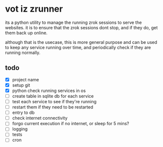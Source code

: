 # vot iz zrunner

its a python utility to manage the running zrok sessions to serve the websites. it is to ensure that the zrok sessions dont stop, and if they do, get them back up online.

although that is the usecase, this is more general purpose and can be used to keep any service running over time, and periodically check if they are running normally.

## todo

- [x] project name
- [x] setup git
- [x] python check running services in os
- [ ] create table in sqlite db for each service
- [ ] test each service to see if they're running
- [ ] restart them if they need to be restarted
- [ ] entry to db
- [ ] check internet connectivity
- [ ] forgo current execution if no internet, or sleep for 5 mins?
- [ ] logging
- [ ] tests
- [ ] cron